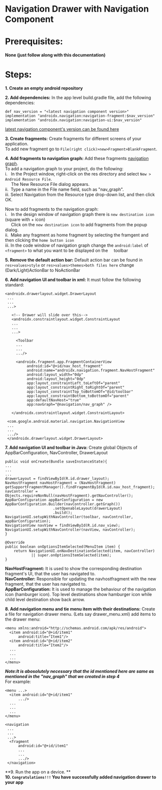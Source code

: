 # Navigation Drawer with Navigation Component

# Prerequisites: 
**None (just follow along with this documentation)**

# Steps:
**1. Create an empty android repository**

**2. Add dependencies:**
  In the app level build.gradle file, add the following dependencies:
  ```
  def nav_version = "<latest navigation component version>"
  implementation "androidx.navigation:navigation-fragment:$nav_version"
  implementation "androidx.navigation:navigation-ui:$nav_version"
  ```
  [latest navigation component's version can be found here](https://developer.android.com/jetpack/androidx/releases/navigation)
 
**3. Create fragments:**
  Create fragments for different screens of your application.\
  To add new fragment go to `File(right click)>new>Fragment>BlankFragment`.
  
**4. Add fragments to navigation graph:**
  Add these fragments [navigation graph](https://developer.android.com/jetpack/androidx/releases/navigation).\
  To add a navigation graph to your project, do the following:\
  i. &nbsp;&nbsp;In the Project window, right-click on the res directory and select `New > Android Resource File`. \
       &nbsp;&nbsp;&nbsp;&nbsp;&nbsp;The New Resource File dialog appears.\
  ii. &nbsp;Type a name in the File name field, such as "nav_graph".\
  iii. Select Navigation from the Resource type drop-down list, and then click OK.
  
  Now to add fragments to the navigation graph:\
  i. &nbsp;&nbsp;In the design window of navigation graph there is `new destination icon` (square with + icon)\
  &nbsp;&nbsp;&nbsp;&nbsp;&nbsp;Click on the `new destination icon` to add fragments from the popup dialog.\
  ii. &nbsp;Make any fragment as home fragment by selecting the framgent and then clicking the `home button icon`\
  iii. In the code window of navigation graph change the `android:label` of `<fragment>` to what you want to be displayed on the 
  &nbsp;&nbsp;&nbsp;&nbsp;toolbar
  
**5. Remove the default action bar:**
  Default action bar can be found in `res>values>style` or `res>values>themes>both files here` change (Dark/Light)ActionBar to NoActionBar
  
**6. Add navigation UI and toolbar in xml:**
  It must follow the following standard:
  ```
  <androidx.drawerlayout.widget.DrawerLayout
   ...
   ...
   ...>
   
     <!-- Drawer will slide over this-->
     <androidx.constraintlayout.widget.ConstraintLayout
     ...
     ...
     ...>

       <Toolbar
       ...
       ...
       .../>
       
       <androidx.fragment.app.FragmentContainerView
            android:id="@+id/nav_host_fragment"
            android:name="androidx.navigation.fragment.NavHostFragment"
            android:layout_width="0dp"
            android:layout_height="0dp"
            app:layout_constraintLeft_toLeftOf="parent"
            app:layout_constraintRight_toRightOf="parent"
            app:layout_constraintTop_toBottomOf="@id/toolbar"
            app:layout_constraintBottom_toBottomOf="parent"
            app:defaultNavHost="true"
            app:navGraph="@navigation/nav_graph" />

     </androidx.constraintlayout.widget.ConstraintLayout>

   <com.google.android.material.navigation.NavigationView
   ...
   ...
   .../>
   </androidx.drawerlayout.widget.DrawerLayout>
  ```
  
**7. Add navigation UI and toolbar in Java:**
  Create global Objects of AppBarConfiguration, NavController, DrawerLayout
  ```
  public void onCreate(Bundle saveInstanceState){
  ...
  ...
  ...
  drawerLayout = findViewById(R.id.drawer_layout);
  NavHostFragment navHostFragment = (NavHostFragment) getSupportFragmentManager().findFragmentById(R.id.nav_host_fragment);
  navController = Objects.requireNonNull(navHostFragment).getNavController();
  AppBarConfiguration appBarConfiguration = new AppBarConfiguration.Builder(navController.getGraph())
                        .setOpenableLayout(drawerLayout)
                        .build();
  NavigationUI.setupWithNavController(toolbar, navController, appBarConfiguration);
  NavigationView navView = findViewById(R.id.nav_view);
  NavigationUI.setupWithNavController(navView, navController);
  }

  @Override
  public boolean onOptionsItemSelected(MenuItem item) {
      return NavigationUI.onNavDestinationSelected(item, navController)
              || super.onOptionsItemSelected(item);
  }
  ```
  
  **NavHostFragment:** It is used to show the corresponding destination fragment's UI, that the user has navigated to.\
  **NavController:** Responsible for updating the navhostfragment with the new fragment, that the user has navigated to.\
  **AppBarConfiguration:** It is used to manage the behaviour of the navigation icon (hamburger icon). Top level destinations show hamburger icon while child level destination show back arrow.

**8. Add navigation menu and tie menu item with their destinations:**
  Create a file for navigation drawer menu. (Lets say drawer_menu.xml)
  add items to the drawer menu:
  ```
  <menu xmlns:android="http://schemas.android.com/apk/res/android">
    <item android:id="@+id/item1"
        android:title="Item1"/>
    <item android:id="@+id/item2"
        android:title="Item2"/>
    ...
    ...
    ...
  </menu>
  ```
  ***Note:It is abosolutely necessary that the id mentioned here are same as mentioned in the "nav_graph" that we created in step 4***\
  For example:
  ```
  <menu ...>
    <item android:id="@+id/item1"
        .../>
    ...
    ...
    ...
  </menu>
  ```
  ```
  <navigation
   ...
   ...
   ...>
    <fragment
        android:id="@+id/item1"
        ...
        ...
        .../>    
   </navigation>
  ```

**9. Run the app on a device. **\
**10. `Congratulations!!!` You have successfully added navigation drawer to your app**
